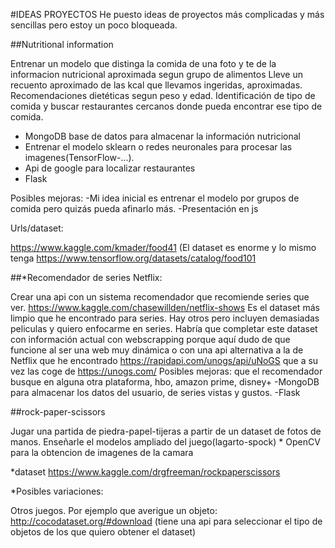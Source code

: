 #IDEAS PROYECTOS
He puesto ideas de proyectos más complicadas y más sencillas pero estoy un poco bloqueada.

##Nutritional information

Entrenar un modelo que distinga la comida de una foto y te de la informacion nutricional aproximada segun grupo de alimentos
Lleve un recuento aproximado de las kcal que llevamos ingeridas, aproximadas.
Recomendaciones dietéticas segun peso y edad. 
Identificación de tipo de comida y buscar restaurantes cercanos donde pueda encontrar ese tipo de comida.


- MongoDB base de datos para almacenar la información nutricional
- Entrenar el modelo sklearn o redes neuronales para procesar las imagenes(TensorFlow-...). 
- Api de google para localizar restaurantes
- Flask

Posibles mejoras:
-Mi idea inicial es entrenar el modelo por grupos de comida pero quizás pueda afinarlo más.
-Presentación en js

Urls/dataset:

https://www.kaggle.com/kmader/food41 (El dataset es enorme y lo mismo tenga
https://www.tensorflow.org/datasets/catalog/food101

##*Recomendador de series Netflix:

Crear una api con un sistema recomendador que recomiende series que ver.
https://www.kaggle.com/chasewillden/netflix-shows Es el dataset más limpio que he encontrado para series. Hay otros pero incluyen demasiadas peliculas y quiero enfocarme en series.
Habría que completar este dataset con información actual con webscrapping porque aquí dudo de que funcione al ser una web muy dinámica o con una api alternativa a la de Netflix que he encontrado https://rapidapi.com/unogs/api/uNoGS que a su vez las coge de https://unogs.com/
Posibles mejoras: que el recomendador busque en alguna otra plataforma, hbo, amazon prime, disney+
-MongoDB para almacenar los datos del usuario, de series vistas y gustos.
-Flask

##rock-paper-scissors

Jugar una partida de piedra-papel-tijeras a partir de un dataset de fotos de manos.
Enseñarle el modelos ampliado del juego(lagarto-spock)
*
OpenCV para la obtencion de imagenes de la camara

*dataset
https://www.kaggle.com/drgfreeman/rockpaperscissors

*Posibles variaciones:

Otros juegos. Por ejemplo que averigue un objeto:
http://cocodataset.org/#download (tiene una api para seleccionar el tipo de objetos de los que quiero obtener el dataset)




